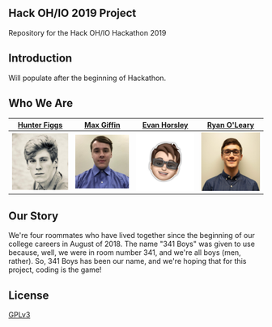 ## Hack OH/IO 2019 Project
Repository for the Hack OH/IO Hackathon 2019


## Introduction

Will populate after the beginning of Hackathon.

## Who We Are

| [Hunter Figgs](https://github.com/hfiggs)  | [Max Giffin](https://github.com/maxg66) | [Evan Horsley](https://github.com/evy0311)  | [Ryan O'Leary](https://github.com/olearyryan08) |
| ------------- | ------------- | ------------- | ------------- |
| <a href="https://github.com/hfiggs"><img src="README/portraitHunter.jpg" alt="Hunter" width="200"/></a> | <a href="https://github.com/maxg66"><img src="README/portraitMax.jpg" alt="Max" width="200"/></a>  | <a href="https://github.com/evy0311"><img src="README/portraitEvan.png" alt="Evan" width="200"/></a>  | <a href="https://github.com/olearyryan08"><img src="README/portraitRyan.jpg" alt="Ryan" width="200"/></a>  |


## Our Story

We're four roommates who have lived together since the beginning of our college careers in August of 2018. The name "341 Boys" was given to use because, well, we were in room number 341, and we're all boys (men, rather). So, 341 Boys has been our name, and we're hoping that for this project, coding is the game!

## License

[GPLv3](http://www.gnu.org/licenses/gpl-3.0.txt)